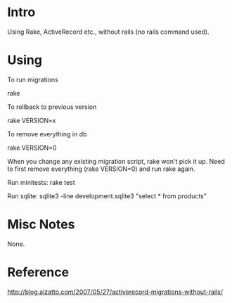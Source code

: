 Intro
=====

Using Rake, ActiveRecord etc., without rails (no rails command used).

Using
=====

To run migrations

rake 

To rollback to previous version

rake VERSION=x

To remove everything in db

rake VERSION=0

When you change any existing migration script, rake won't pick it up. Need to first remove everything (rake VERSION=0) and run rake again.

Run minitests:
rake test

Run sqlite:
sqlite3 -line development.sqlite3 "select * from products"

Misc Notes
==========

None.


Reference
=========

http://blog.aizatto.com/2007/05/27/activerecord-migrations-without-rails/

